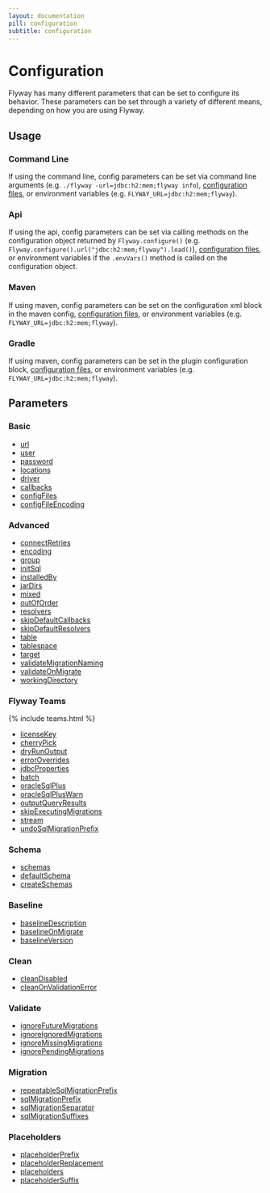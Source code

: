 ```yaml
---
layout: documentation
pill: configuration
subtitle: configuration
---
```


# Configuration

Flyway has many different parameters that can be set to configure its behavior. These parameters can be set through a variety of different means, depending on how you are using Flyway.

## Usage

### Command Line
If using the command line, config parameters can be set via command line arguments (e.g. `./flyway -url=jdbc:h2:mem;flyway info`), [configuration files](/documentation/configfiles), or environment variables (e.g. `FLYWAY_URL=jdbc:h2:mem;flyway`).

### Api
If using the api, config parameters can be set via calling methods on the configuration object returned by `Flyway.configure()` (e.g. `Flyway.configure().url("jdbc:h2:mem;flyway").load()`), [configuration files](/documentation/configfiles), or environment variables if the `.envVars()` method is called on the configuration object.

### Maven
If using maven, config parameters can be set on the configuration xml block in the maven config, [configuration files](/documentation/configfiles), or environment variables (e.g. `FLYWAY_URL=jdbc:h2:mem;flyway`).

### Gradle
If using maven, config parameters can be set in the plugin configuration block, [configuration files](/documentation/configfiles), or environment variables (e.g. `FLYWAY_URL=jdbc:h2:mem;flyway`).

## Parameters

### Basic
- [url](/documentation/configuration/url)
- [user](/documentation/configuration/user)
- [password](/documentation/configuration/password)
- [locations](/documentation/configuration/locations)
- [driver](/documentation/configuration/driver)
- [callbacks](/documentation/configuration/callbacks)
- [configFiles](/documentation/configuration/configFiles)
- [configFileEncoding](/documentation/configuration/configFileEncoding)

### Advanced
- [connectRetries](/documentation/configuration/connectRetries)
- [encoding](/documentation/configuration/encoding)
- [group](/documentation/configuration/group)
- [initSql](/documentation/configuration/initSql)
- [installedBy](/documentation/configuration/installedBy)
- [jarDirs](/documentation/configuration/jarDirs)
- [mixed](/documentation/configuration/mixed)
- [outOfOrder](/documentation/configuration/outOfOrder)
- [resolvers](/documentation/configuration/resolvers)
- [skipDefaultCallbacks](/documentation/configuration/skipDefaultCallbacks)
- [skipDefaultResolvers](/documentation/configuration/skipDefaultResolvers)
- [table](/documentation/configuration/table)
- [tablespace](/documentation/configuration/tablespace)
- [target](/documentation/configuration/target)
- [validateMigrationNaming](/documentation/configuration/validateMigrationNaming)
- [validateOnMigrate](/documentation/configuration/validateOnMigrate)
- [workingDirectory](/documentation/configuration/workingDirectory)

### Flyway Teams
{% include teams.html %}
- [licenseKey](/documentation/configuration/licenseKey)
- [cherryPick](/documentation/configuration/cherryPick)
- [dryRunOutput](/documentation/configuration/dryRunOutput)
- [errorOverrides](/documentation/configuration/errorOverrides)
- [jdbcProperties](/documentation/configuration/jdbcProperties)
- [batch](/documentation/configuration/batch)
- [oracleSqlPlus](/documentation/configuration/oracleSqlPlus)
- [oracleSqlPlusWarn](/documentation/configuration/oracleSqlPlusWarn)
- [outputQueryResults](/documentation/configuration/outputQueryResults)
- [skipExecutingMigrations](/documentation/configuration/skipExecutingMigrations)
- [stream](/documentation/configuration/stream)
- [undoSqlMigrationPrefix](/documentation/configuration/undoSqlMigrationPrefix)

### Schema
- [schemas](/documentation/configuration/schemas)
- [defaultSchema](/documentation/configuration/defaultSchema)
- [createSchemas](/documentation/configuration/createSchemas)

### Baseline
- [baselineDescription](/documentation/configuration/baselineDescription)
- [baselineOnMigrate](/documentation/configuration/baselineOnMigrate)
- [baselineVersion](/documentation/configuration/baselineVersion)

### Clean
- [cleanDisabled](/documentation/configuration/cleanDisabled)
- [cleanOnValidationError](/documentation/configuration/cleanOnValidationError)

### Validate
- [ignoreFutureMigrations](/documentation/configuration/ignoreFutureMigrations)
- [ignoreIgnoredMigrations](/documentation/configuration/ignoreIgnoredMigrations)
- [ignoreMissingMigrations](/documentation/configuration/ignoreMissingMigrations)
- [ignorePendingMigrations](/documentation/configuration/ignorePendingMigrations)

### Migration
- [repeatableSqlMigrationPrefix](/documentation/configuration/repeatableSqlMigrationPrefix)
- [sqlMigrationPrefix](/documentation/configuration/sqlMigrationPrefix)
- [sqlMigrationSeparator](/documentation/configuration/sqlMigrationSeparator)
- [sqlMigrationSuffixes](/documentation/configuration/sqlMigrationSuffixes)

### Placeholders
- [placeholderPrefix](/documentation/configuration/placeholderPrefix)
- [placeholderReplacement](/documentation/configuration/placeholderReplacement)
- [placeholders](/documentation/configuration/placeholders)
- [placeholderSuffix](/documentation/configuration/placeholderSuffix)